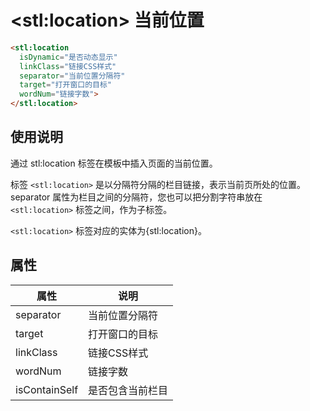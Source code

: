 ﻿# &lt;stl:location&gt; 当前位置

```html
<stl:location
  isDynamic="是否动态显示"
  linkClass="链接CSS样式"
  separator="当前位置分隔符"
  target="打开窗口的目标"
  wordNum="链接字数">
</stl:location>
```

## 使用说明

通过 stl:location 标签在模板中插入页面的当前位置。

标签 `<stl:location>` 是以分隔符分隔的栏目链接，表示当前页所处的位置。
separator 属性为栏目之间的分隔符，您也可以把分割字符串放在 `<stl:location>` 标签之间，作为子标签。

`<stl:location>` 标签对应的实体为{stl:location}。

## 属性

| 属性          | 说明             |
| ------------- | ---------------- |
| separator     | 当前位置分隔符   |
| target        | 打开窗口的目标   |
| linkClass     | 链接CSS样式      |
| wordNum       | 链接字数         |
| isContainSelf | 是否包含当前栏目 |